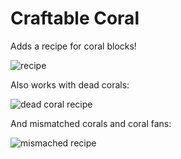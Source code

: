 # Craftable Coral
Adds a recipe for coral blocks!

![recipe](https://github.com/user-attachments/assets/b577aca8-5d2d-4d73-9083-e8d973ed4acc)

Also works with dead corals:

![dead coral recipe](https://github.com/user-attachments/assets/ffbd5c32-6591-4aa4-9aa5-47d9c9e48fd2)

And mismatched corals and coral fans:

![mismached recipe](https://github.com/user-attachments/assets/b3ee9d14-4128-481f-b497-faf1f4961bb3)
